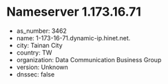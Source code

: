 # Nameserver 1.173.16.71

* as_number: 3462
* name: 1-173-16-71.dynamic-ip.hinet.net.
* city: Tainan City
* country: TW
* organization: Data Communication Business Group
* version: Unknown
* dnssec: false
